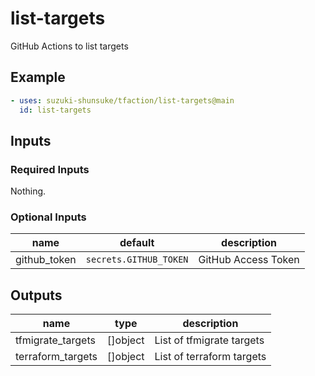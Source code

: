 # list-targets

GitHub Actions to list targets

## Example

```yaml
- uses: suzuki-shunsuke/tfaction/list-targets@main
  id: list-targets
```

## Inputs

### Required Inputs

Nothing.

### Optional Inputs

name | default | description
--- | --- | ---
github_token | `secrets.GITHUB_TOKEN` | GitHub Access Token

## Outputs

name | type | description
--- | --- | ---
tfmigrate_targets | []object | List of tfmigrate targets
terraform_targets | []object | List of terraform targets
